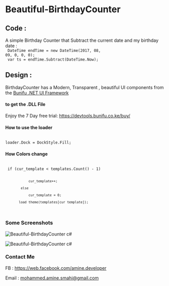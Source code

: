 # Beautiful-BirthdayCounter

## Code :
A simple Birthday Counter that Subtract the current date and my birthday date :
<br>
<code>
DateTime endTime = new DateTime(2017, 08, 09, 0, 0, 0);<br>
var ts = endTime.Subtract(DateTime.Now);
</code>


## Design :

BirthdayCounter has a Modern, Transparent , beautiful UI components from the <a href="https://www.google.fr/url?sa=t&rct=j&q=&esrc=s&source=web&cd=1&cad=rja&uact=8&ved=0ahUKEwiP_KSQnLjTAhXIso8KHXR4BR4QFggjMAA&url=https%3A%2F%2Fdevtools.bunifu.co.ke%2F&usg=AFQjCNE4lHL3Jh5GJ1rLIgAujZIcZTl4Rg">Bunifu .NET UI Framework</a> 

#### to get the .DLL File

Enjoy the 7 Day free trial: 
https://devtools.bunifu.co.ke/buy/

#### How to use the loader
<code>
loader.Dock = DockStyle.Fill;
</code>

#### How Colors change
<code>
 if (cur_template < templates.Count() - 1)
 
                cur_template++;
                
            else
            
                cur_template = 0;

           load_theme(templates[cur_template]);
</code>

### Some Screenshots

![Beautiful-BirthdayCounter c#](https://cloud.githubusercontent.com/assets/24621701/25305194/c002f29e-276e-11e7-8565-0f0a95719933.png)

![Beautiful-BirthdayCounter c#](https://cloud.githubusercontent.com/assets/24621701/25305195/c008d09c-276e-11e7-9396-667195e96b61.png)

### Contact Me

FB : https://web.facebook.com/amine.developer

Email : mohammed.amine.smahi@gmail.com
